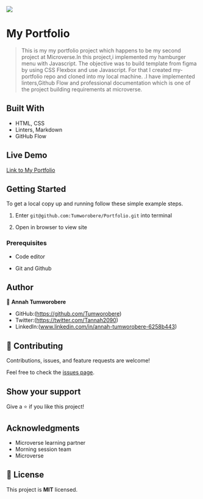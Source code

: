 ![](https://img.shields.io/badge/Microverse-blueviolet)

# My Portfolio

> This is my my portfolio project which happens to be my second project at Microverse.In this project,i implemented my hamburger menu with Javascript. The objective was to build template from figma by using CSS Flexbox and use Javascript. For that I created my-portfolio repo and cloned into my local machine. .I have implemented linters,Github Flow and professional documentation which is one of the project building requirements at microverse. 


## Built With

- HTML, CSS
- Linters, Markdown
- GitHub Flow 

## Live Demo
[Link to My Portfolio](https://tumworobere.github.io/Portfolio/)


## Getting Started

To get a local copy up and running follow these simple example steps.

1) Enter `git@github.com:Tumworobere/Portfolio.git` into terminal

2) Open in browser to view site


### Prerequisites

- Code editor

- Git and Github

## Author

👤 **Annah Tumworobere**

- GitHub:(https://github.com/Tumworobere)
- Twitter:(https://twitter.com/Tannah2090)
- LinkedIn:(www.linkedin.com/in/annah-tumworobere-6258b443)


## 🤝 Contributing

Contributions, issues, and feature requests are welcome!

Feel free to check the [issues page](../../issues/).


## Show your support

Give a ⭐ if you like this project!


## Acknowledgments

   - Microverse learning partner
   - Morning session team
   - Microverse


## 📝 License

This project is **MIT** licensed.
